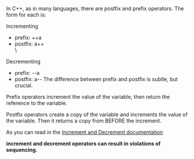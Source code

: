 In C++, as in many languages, there are postfix and prefix operators.
The form for each is:

Incrementing

* prefix: ++a
* postfix: a++ 
\
\


Decrementing

* prefix: --a
* postfix: a--
The difference between prefix and postfix is subtle, but crucial.

Prefix operators increment the value of the variable, then return the reference to the variable.

Postfix operators create a copy of the variable and increments the value of the variable. Then it returns a copy from BEFORE the increment.

As you can read in the [Increment and Decrement documentation](https://en.cppreference.com/w/cpp/language/operator_incdec)

**increment and decrement operators can result in violations of sequencing.**
